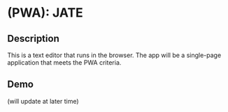 # (PWA): JATE

## Description
 This is a text editor that runs in the browser. The app will be a single-page application that meets the PWA criteria.

 ## Demo
 (will update at later time)

